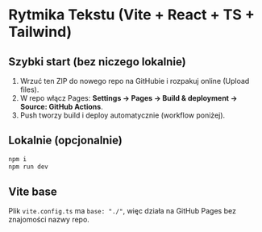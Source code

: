 # Rytmika Tekstu (Vite + React + TS + Tailwind)

## Szybki start (bez niczego lokalnie)
1. Wrzuć ten ZIP do nowego repo na GitHubie i rozpakuj online (Upload files).
2. W repo włącz Pages: **Settings → Pages → Build & deployment → Source: GitHub Actions**.
3. Push tworzy build i deploy automatycznie (workflow poniżej).

## Lokalnie (opcjonalnie)
```bash
npm i
npm run dev
```

## Vite base
Plik `vite.config.ts` ma `base: "./"`, więc działa na GitHub Pages bez znajomości nazwy repo.
